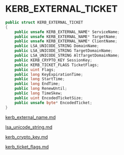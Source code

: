 # KERB\_EXTERNAL\_TICKET

```csharp
public struct KERB_EXTERNAL_TICKET
{
    public unsafe KERB_EXTERNAL_NAME* ServiceName;
    public unsafe KERB_EXTERNAL_NAME* TargetName;
    public unsafe KERB_EXTERNAL_NAME* ClientName;
    public LSA_UNICODE_STRING DomainName;
    public LSA_UNICODE_STRING TargetDomainName;
    public LSA_UNICODE_STRING AltTargetDomainName;
    public KERB_CRYPTO_KEY SessionKey;
    public KERB_TICKET_FLAGS TicketFlags;
    public uint Flags;
    public long KeyExpirationTime;
    public long StartTime;
    public long EndTime;
    public long RenewUntil;
    public long TimeSkew;
    public uint EncodedTicketSize;
    public unsafe byte* EncodedTicket;
}
```

[kerb\_external\_name.md](kerb\_external\_name.md "mention")

[lsa\_unicode\_string.md](../authentication/lsa\_unicode\_string.md "mention")

[kerb\_crypto\_key.md](kerb\_crypto\_key.md "mention")

[kerb\_ticket\_flags.md](kerb\_ticket\_flags.md "mention")
